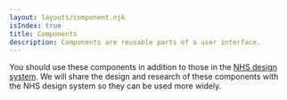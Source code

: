 ```yaml
---
layout: layouts/component.njk
isIndex: true
title: Components
description: Components are reusable parts of a user interface.
---
```


You should use these components in addition to those in the [NHS design system](https://service-manual.nhs.uk/design-system). We will share the design and research of these components with the NHS design system so they can be used more widely.
